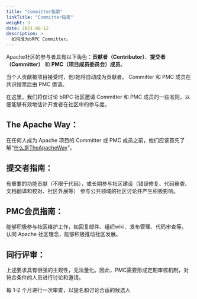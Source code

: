 ```yaml
---
title: "Committer指南"
linkTitle: "Committer指南"
weight: 3
date: 2021-08-12
description: >
  如何成为bRPC Committer。
---
```

Apache社区的参与者具有以下角色：**贡献者（Contributor）**、**提交者（Committer）** 和 **PMC（项目成员委员会）成员**。

当个人贡献被项目接受时，他/她将自动成为贡献者。
Committer 和 PMC 成员在共识投票后由 PMC 邀请。

在这里，我们将仅讨论 bRPC 社区邀请 Committer 和 PMC 成员的一些准则，以便能够有效地估计开发者在社区中的参与度。

## The Apache Way：
在任何人成为 Apache 项目的 Committer 或 PMC 成员之前，他们应该首先了解“[什么是TheApacheWay](https://apache.org/theapacheway/index.html)”。

## 提交者指南：
有重要的功能贡献（不限于代码），或长期参与社区建设（错误修复、代码审查、文档翻译和校对、社区外展等）
参与公共领域的社区讨论并产生积极影响。
## PMC会员指南：
能够积极参与社区维护工作，如回复邮件、组织wiki、发布管理、代码审查等。
认同 Apache 社区理念，能够积极推动社区发展。
## 同行评审：
上述要求具有很强的主观性，无法量化。因此，PMC需要形成定期审核机制，对符合条件的人员进行讨论和邀请。

每 1-2 个月进行一次审查，以提名和讨论合适的候选人